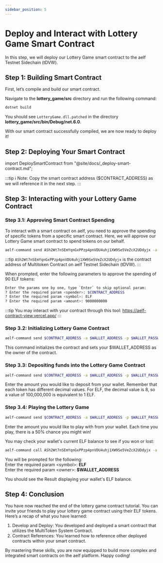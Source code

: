 ```yaml
---
sidebar_position: 5
---
```


# Deploy and Interact with Lottery Game Smart Contract

In this step, we will deploy our Lottery Game smart contract to the aelf Testnet Sidechain (tDVW).

## Step 1: Building Smart Contract

First, let’s compile and build our smart contract.

Navigate to the **lottery_game/src** directory and run the following command:

```bash title="Terminal"
dotnet build
```

You should see `LotteryGame.dll.patched` in the directory **lottery_game/src/bin/Debug/net.6.0**.

With our smart contract successfully compiled, we are now ready to deploy it!

## Step 2: Deploying Your Smart Contract

import DeploySmartContract from "@site/docs/\_deploy-smart-contract.md";

<DeploySmartContract/>

:::tip
ℹ️ Note: Copy the smart contract address ($CONTRACT_ADDRESS) as we will reference it in the next step.
:::

## Step 3: Interacting with your Lottery Game Contract

### Step 3.1: Approving Smart Contract Spending
To interact with a smart contract on aelf, you need to approve the spending of specific tokens from a specific smart contract. Here, we will approve our Lottery Game smart contract to spend tokens on our behalf.

```bash title="Terminal"
aelf-command send ASh2Wt7nSEmYqnGxPPzp4pnVDU4uhj1XW9Se5VeZcX2UDdyjx -a $WALLET_ADDRESS -p $WALLET_PASSWORD -e https://tdvw-test-node.aelf.io Approve
```

:::tip
`ASh2Wt7nSEmYqnGxPPzp4pnVDU4uhj1XW9Se5VeZcX2UDdyjx` is the contract address of Multitoken Contract on aelf Testnet Sidechain (tDVW).
:::   

When prompted, enter the following parameters to approve the spending of 90 ELF tokens:

```bash title="Terminal"
Enter the params one by one, type `Enter` to skip optional param:
? Enter the required param <spender>: $CONTRACT_ADDRESS
? Enter the required param <symbol>: ELF
? Enter the required param <amount>: 9000000000
```

:::tip
You may interact with your contract through this tool: https://aelf-contract-view.vercel.app/
:::

### Step 3.2: Initializing Lottery Game Contract

```bash title="Terminal"
aelf-command send $CONTRACT_ADDRESS -a $WALLET_ADDRESS -p $WALLET_PASSWORD -e https://tdvw-test-node.aelf.io Initialize
```

This command initializes the contract and sets your $WALLET_ADDRESS as the owner of the contract.

### Step 3.3: Depositing funds into the Lottery Game Contract

```bash title="Terminal"
aelf-command send $CONTRACT_ADDRESS -a $WALLET_ADDRESS -p $WALLET_PASSWORD -e https://tdvw-test-node.aelf.io Deposit
```

Enter the amount you would like to deposit from your wallet. Remember that each token has different decimal values. For ELF, the decimal value is 8, so a value of 100,000,000 is equivalent to 1 ELF.

### Step 3.4: Playing the Lottery Game

```bash title="Terminal"
aelf-command send $CONTRACT_ADDRESS -a $WALLET_ADDRESS -p $WALLET_PASSWORD -e https://tdvw-test-node.aelf.io Play
```

Enter the amount you would like to play with from your wallet. Each time you play, there is a 50% chance you might win!

You may check your wallet's current ELF balance to see if you won or lost:
```bash title="Terminal"
aelf-command call ASh2Wt7nSEmYqnGxPPzp4pnVDU4uhj1XW9Se5VeZcX2UDdyjx -a $WALLET_ADDRESS -p $WALLET_PASSWORD -e https://tdvw-test-node.aelf.io GetBalance
```
You will be prompted for the following:  
Enter the required param <symbol\>: **ELF**  
Enter the required param <owner\>: **$WALLET_ADDRESS**

You should see the Result displaying your wallet's ELF balance.

## Step 4: Conclusion

You have now reached the end of the lottery game contract tutorial. You can invite your friends to play your lottery game contract using their ELF tokens. Here’s a recap of what you have learned:

1. Develop and Deploy: You developed and deployed a smart contract that utilizes the MultiToken System Contract.  
1. Contract References: You learned how to reference other deployed contracts within your smart contract.  

By mastering these skills, you are now equipped to build more complex and integrated smart contracts on the aelf platform. Happy coding!